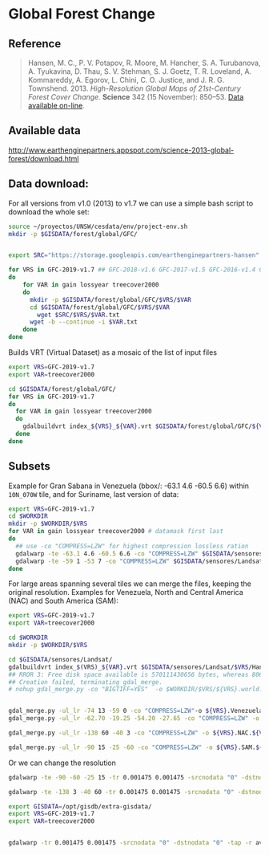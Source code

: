 # Global Forest Change

## Reference
> Hansen, M. C., P. V. Potapov, R. Moore, M. Hancher, S. A. Turubanova, A. Tyukavina, D. Thau, S. V. Stehman, S. J. Goetz, T. R. Loveland, A. Kommareddy, A. Egorov, L. Chini, C. O. Justice, and J. R. G. Townshend. 2013. *High-Resolution Global Maps of 21st-Century Forest Cover Change.* **Science** 342 (15 November): 850–53. [Data available on-line](http://earthenginepartners.appspot.com/science-2013-global-forest).


## Available data

http://www.earthenginepartners.appspot.com/science-2013-global-forest/download.html


## Data download:

For all versions from  v1.0 (2013) to v1.7 we can use a simple bash script to download the whole set:

```sh
source ~/proyectos/UNSW/cesdata/env/project-env.sh
mkdir -p $GISDATA/forest/global/GFC/


export SRC="https://storage.googleapis.com/earthenginepartners-hansen"

for VRS in GFC-2019-v1.7 ## GFC-2018-v1.6 GFC-2017-v1.5 GFC-2016-v1.4 GFC-2015-v1.3 GFC2015 GFC2014 GFC2013
do
    for VAR in gain lossyear treecover2000
    do
      mkdir -p $GISDATA/forest/global/GFC/$VRS/$VAR
      cd $GISDATA/forest/global/GFC/$VRS/$VAR
        wget $SRC/$VRS/$VAR.txt
      wget -b --continue -i $VAR.txt
    done
done
```


Builds VRT (Virtual Dataset) as a mosaic of the list of input files
```sh
export VRS=GFC-2019-v1.7
export VAR=treecover2000

cd $GISDATA/forest/global/GFC/
for VRS in GFC-2019-v1.7
do
  for VAR in gain lossyear treecover2000
  do
    gdalbuildvrt index_${VRS}_${VAR}.vrt $GISDATA/forest/global/GFC/${VRS}/${VAR}/Hansen_${VRS}_${VAR}_*.tif
  done
done
```

## Subsets

Example for Gran Sabana in Venezuela (bbox/: -63.1 4.6 -60.5 6.6) within `10N_070W` tile, and for Suriname, last version of data:

```sh
export VRS=GFC-2019-v1.7
cd $WORKDIR
mkdir -p $WORKDIR/$VRS
for VAR in gain lossyear treecover2000 # datamask first last
do
  ## use -co "COMPRESS=LZW" for highest compression lossless ration
  gdalwarp -te -63.1 4.6 -60.5 6.6 -co "COMPRESS=LZW" $GISDATA/sensores/Landsat/index_${VRS}_${VAR}.vrt $WORKDIR/$VRS/${VRS}.GS.${VAR}.tif
  gdalwarp -te -59 1 -53 7 -co "COMPRESS=LZW" $GISDATA/sensores/Landsat/$VRS/Hansen_${VRS}_${VAR}_10N_060W.tif $WORKDIR/$VRS/${VRS}.Suriname.${VAR}.tif
done

```

For large areas spanning several tiles we can merge the files, keeping the original resolution. Examples for Venezuela, North and Central America (NAC) and South America (SAM):

```sh
export VRS=GFC-2019-v1.7
export VAR=treecover2000

cd $WORKDIR
mkdir -p $WORKDIR/$VRS

cd $GISDATA/sensores/Landsat/
gdalbuildvrt index_$(VRS)_${VAR}.vrt $GISDATA/sensores/Landsat/$VRS/Hansen_${VRS}_${VAR}_*.tif
## RROR 3: Free disk space available is 570111430656 bytes, whereas 806400000000 are at least necessary. You can disable this check by defining the CHECK_DISK_FREE_SPACE configuration option to FALSE.
## Creation failed, terminating gdal_merge.
# nohup gdal_merge.py -co "BIGTIFF=YES"  -o $WORKDIR/$VRS/${VRS}.world.${VAR}.tif $GISDATA/sensores/Landsat/$VRS/Hansen_${VRS}_${VAR}_*.tif &


gdal_merge.py -ul_lr -74 13 -59 0 -co "COMPRESS=LZW"-o ${VRS}.Venezuela.${VAR}.tif $GISDATA/sensores/Landsat/$VRS/Hansen_${VRS}_${VAR}_*N*W.tif
gdal_merge.py -ul_lr -62.70 -19.25 -54.20 -27.65 -co "COMPRESS=LZW" -o ${VRS}.Paraguay.${VAR}.tif $GISDATA/sensores/Landsat/$VRS/Hansen_${VRS}_${VAR}_*S*W.tif

gdal_merge.py -ul_lr -138 60 -40 3 -co "COMPRESS=LZW" -o ${VRS}.NAC.${VAR}.tif $GISDATA/sensores/Landsat/$VRS/Hansen_${VRS}_${VAR}_*N*W.tif

gdal_merge.py -ul_lr -90 15 -25 -60 -co "COMPRESS=LZW" -o ${VRS}.SAM.${VAR}.tif $GISDATA/sensores/Landsat/$VRS/Hansen_${VRS}_${VAR}_*W.tif
```

Or we can change the resolution
```sh
gdalwarp -te -90 -60 -25 15 -tr 0.001475 0.001475 -srcnodata "0" -dstnodata "0" -tap -r average $GISDATA/sensores/Landsat/$VRS/Hansen_${VRS}_${VAR}_*W.tif ${VRS}.SAM.${VAR}_500m.tif

gdalwarp -te -138 3 -40 60 -tr 0.001475 0.001475 -srcnodata "0" -dstnodata "0" -tap -r average $GISDATA/sensores/Landsat/$VRS/Hansen_${VRS}_${VAR}_*W.tif ${VRS}.NAC.${VAR}_500m.tif

export GISDATA=/opt/gisdb/extra-gisdata/
export VRS=GFC-2019-v1.7
export VAR=treecover2000


gdalwarp -tr 0.001475 0.001475 -srcnodata "0" -dstnodata "0" -tap -r average $GISDATA/sensores/Landsat/index_${VRS}_${VAR}.vrt  ${VRS}.world.${VAR}_500m.tif

```
